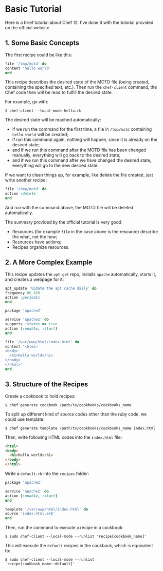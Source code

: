 # Basic Tutorial

Here is a brief tutorial about Chef 12. I've done it with the tutorial provided on the official website.

## 1. Some Basic Concepts

The first recipe could be like this:

  ```ruby
file '/tmp/motd' do
  content 'hello world'
end
  ```

This recipe describes the desired state of the MOTD file (being created, containing the specified text, etc.). Then run the `chef-client` command, the Chef code then will be read to fulfill the desired state.

For example, go with:

  ```console
$ chef-client --local-mode hello.rb
  ```

The desired state will be reached automatically:
* if we run the command for the first time, a file in `/tmp/motd` containing `hello world` will be created;
* if run this command again, nothing will happen, since it is already on the desired state;
* and if we run this command after the MOTD file has been changed manually, everything will go back to the desired state;
* and if we run this command after we have changed the desired state, everything will go to the new desired state.

If we want to clean things up, for example, like delete the file created, just write another recipe:

  ```ruby
file '/tmp/motd' do
  action :delete
end
  ```

And run with the command above, the MOTD file will be deleted automatically.

The summary provided by the official tutorial is very good:
* Resources (for example `file` in the case above is the resource) describe the what, not the how;
* Resources have actions;
* Recipes organize resources.

## 2. A More Complex Example

This recipe updates the `apt-get` repo, installs `apache` automatically, starts it, and creates a webpage for it:

  ```ruby
apt_update 'Update the apt cache daily' do
  frequency 86_400
  action :periodic
end

package 'apache2'

service 'apache2' do
  supports :status => true
  action [:enable, :start]
end

file '/var/www/html/index.html' do
  content '<html>
  <body>
    <h1>hello world</h1>
  </body>
</html>'
end
  ```

## 3. Structure of the Recipes

Create a cookbook to hold recipes:

  ```console
$ chef generate cookbook /path/to/cookbooks/cookbooks_name
  ```

To split up different kind of source codes other than the ruby code, we could use template:

  ```console
$ chef generate template /path/to/cookbooks/cookbooks_name index.html
  ```

Then, write following HTML codes into the `index.html` file:

  ```html
<html>
  <body>
    <h1>hello world</h1>
  </body>
</html>
  ```

Write a `default.rb` into the `recipes` folder:

  ```ruby
package 'apache2'

service 'apache2' do
  action [:enable, :start]
end

template '/var/www/html/index.html' do
  source 'index.html.erb'
end
  ```

Then, run the command to execute a recipe in a cookbook:

  ```console
$ sudo chef-client --local-mode --runlist 'recipe[cookbook_name]'
  ```

This will execute the `default` recipes in the cookbook, which is equivalent to:

  ```console
$ sudo chef-client --local-mode --runlist 'recipe[cookbook_name::default]'
  ```
